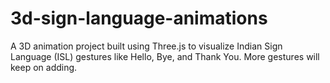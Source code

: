 # 3d-sign-language-animations
A 3D animation project built using Three.js to visualize Indian Sign Language (ISL) gestures like Hello, Bye, and Thank You. More gestures will   keep on adding.
